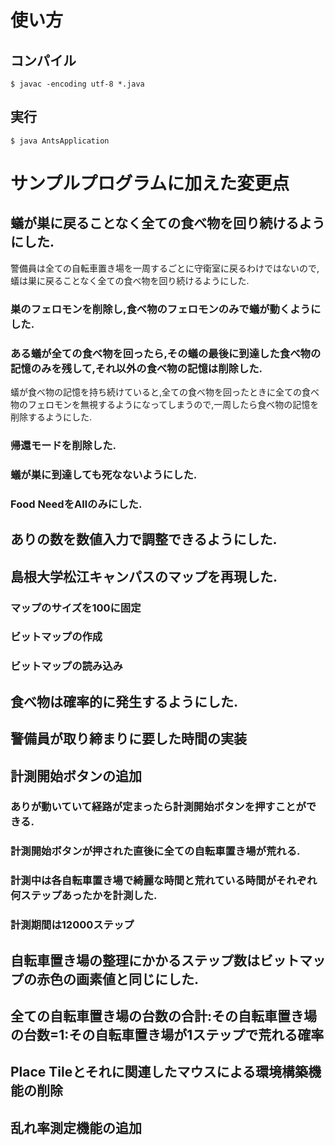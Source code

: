 # 使い方
## コンパイル
```
$ javac -encoding utf-8 *.java
```
## 実行
```
$ java AntsApplication
```
# サンプルプログラムに加えた変更点
## 蟻が巣に戻ることなく全ての食べ物を回り続けるようにした.
警備員は全ての自転車置き場を一周するごとに守衛室に戻るわけではないので,蟻は巣に戻ることなく全ての食べ物を回り続けるようにした.
### 巣のフェロモンを削除し,食べ物のフェロモンのみで蟻が動くようにした.
### ある蟻が全ての食べ物を回ったら,その蟻の最後に到達した食べ物の記憶のみを残して,それ以外の食べ物の記憶は削除した.
蟻が食べ物の記憶を持ち続けていると,全ての食べ物を回ったときに全ての食べ物のフェロモンを無視するようになってしまうので,一周したら食べ物の記憶を削除するようにした.
### 帰還モードを削除した.
### 蟻が巣に到達しても死なないようにした.
### Food NeedをAllのみにした.
## ありの数を数値入力で調整できるようにした.
## 島根大学松江キャンパスのマップを再現した.
### マップのサイズを100に固定
### ビットマップの作成
### ビットマップの読み込み
## 食べ物は確率的に発生するようにした.
## 警備員が取り締まりに要した時間の実装
## 計測開始ボタンの追加
### ありが動いていて経路が定まったら計測開始ボタンを押すことができる.
### 計測開始ボタンが押された直後に全ての自転車置き場が荒れる.
### 計測中は各自転車置き場で綺麗な時間と荒れている時間がそれぞれ何ステップあったかを計測した.
### 計測期間は12000ステップ
## 自転車置き場の整理にかかるステップ数はビットマップの赤色の画素値と同じにした.
## 全ての自転車置き場の台数の合計:その自転車置き場の台数=1:その自転車置き場が1ステップで荒れる確率
## Place Tileとそれに関連したマウスによる環境構築機能の削除
## 乱れ率測定機能の追加

